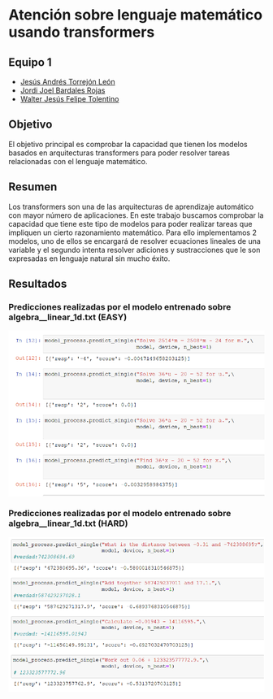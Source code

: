 # Atención sobre lenguaje matemático usando transformers


## Equipo 1
   - [Jesús Andrés Torrejón León](https://github.com/JesusATL)
   - [Jordi Joel Bardales Rojas](https://github.com/jbardalesr)
   - [Walter Jesús Felipe Tolentino](https://github.com/felipeturing)


## Objetivo
El objetivo principal es comprobar la capacidad que tienen los modelos basados en arquitecturas transformers para poder resolver tareas relacionadas con el lenguaje matemático.

## Resumen

Los transformers son una de las arquitecturas de aprendizaje automático con mayor número de aplicaciones. En este trabajo buscamos comprobar la capacidad que tiene este tipo de modelos para poder realizar tareas que impliquen un cierto razonamiento matemático. Para ello implementamos 2 modelos, uno de ellos se encargará de resolver ecuaciones lineales de una variable y el segundo intenta resolver adiciones y sustracciones que le son expresadas en lenguaje natural sin mucho éxito.


## Resultados
### Predicciones realizadas por el modelo entrenado sobre algebra__linear_1d.txt (EASY)
<img src="imagenes/resultados_m1.png" align="center" />

### Predicciones realizadas por el modelo entrenado sobre algebra__linear_1d.txt (HARD)
<img src="imagenes/resultados_m2.png" align="center" />
